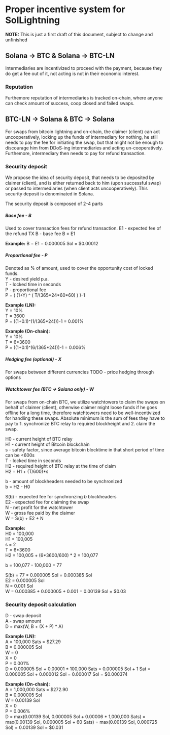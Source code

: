 # Proper incentive system for SolLightning

__NOTE:__ This is just a first draft of this document, subject to change and unfinished
## Solana -> BTC & Solana -> BTC-LN
Intermediaries are incentivized to proceed with the payment, because they do get a fee out of it, not acting is not in their economic interest.

### Reputation
Furthemore reputation of intermediaries is tracked on-chain, where anyone can check amount of success, coop closed and failed swaps.


## BTC-LN -> Solana & BTC -> Solana
For swaps from bitcoin lightning and on-chain, the claimer (client) can act uncooperatively, locking up the funds of intermediary for nothing, he still needs to pay the fee for initiating the swap, but that might not be enough to discourage him from DDoS-ing intermediaries and acting un-cooperatively. Furthemore, intermediary then needs to pay for refund transaction.

### Security deposit
We propose the idea of security deposit, that needs to be deposited by claimer (client), and is either returned back to him (upon successful swap) or passed to intermediaries (when client acts uncooperatively). This security deposit is denominated in Solana.

The security deposit is composed of 2-4 parts

##### Base fee - B
Used to cover transaction fees for refund transaction.
E1 - expected fee of the refund TX
B - base fee
B = E1

__Example:__
B = E1 = 0.000005 Sol = $0.00012

##### Proportional fee - P
Denoted as % of amount, used to cover the opportunity cost of locked funds.  
Y - desired yield p.a.  
T - locked time in seconds  
P - proportional fee  
P = ( (1+Y) ^ ( T/(365\*24\*60\*60) ) )-1  

__Example (LN):__  
Y = 10%  
T = 3600  
P = ((1+0.1)^(1/(365\*24)))-1 = 0.001%  

__Example (On-chain):__  
Y = 10%  
T = 6\*3600  
P = ((1+0.1)^(6/(365\*24)))-1 = 0.006%  

##### Hedging fee (optional) - X
For swaps between different currencies
TODO - price hedging through options

##### Watchtower fee (BTC -> Solana only) - W
For swaps from on-chain BTC, we utilize watchtowers to claim the swaps on behalf of claimer (client), otherwise claimer might loose funds if he goes offline for a long time, therefore watchtowers need to be well-incentivized for handling these swaps. Absolute minimum is the sum of fees they have to pay to 1. synchronize BTC relay to required blockheight and 2. claim the swap.

H0 - current height of BTC relay  
H1 - current height of Bitcoin blockchain  
s - safety factor, since average bitcoin blocktime in that short period of time can be <600s  
T - locked time in seconds  
H2 - required height of BTC relay at the time of claim  
H2 = H1 + (T/600)\*s  

b - amount of blockheaders needed to be synchronized  
b = H2 - H0  

S(b) - expected fee for synchronzing _b_ blockheaders  
E2 - expected fee for claiming the swap  
N - net profit for the watchtower  
W - gross fee paid by the claimer  
W = S(b) + E2 + N  

__Example:__  
H0 = 100,000  
H1 = 100,005  
s = 2  
T = 6\*3600  
H2 = 100,005 + (6\*3600/600) \* 2 = 100,077  

b = 100,077 - 100,000 = 77  

S(b) = 77 * 0.000005 Sol = 0.000385 Sol  
E2 = 0.000005 Sol  
N = 0.001 Sol  
W = 0.000385 + 0.000005 + 0.001 = 0.00139 Sol = $0.03  

### Security deposit calculation  
D - swap deposit  
A - swap amount  
D = max(W, B + (X + P) \* A)  

__Example (LN):__  
A = 100,000 Sats = $27.29  
B = 0.000005 Sol  
W = 0  
X = 0  
P = 0.001%  
D = 0.000005 Sol + 0.00001 \* 100,000 Sats = 0.000005 Sol + 1 Sat = 0.000005 Sol + 0.000012 Sol = 0.000017 Sol = $0.000374  

__Example (On-chain):__  
A = 1,000,000 Sats = $272.90  
B = 0.000005 Sol  
W = 0.00139 Sol  
X = 0  
P = 0.006%  
D = max(0.00139 Sol, 0.000005 Sol + 0.00006 \* 1,000,000 Sats) = max(0.00139 Sol, 0.000005 Sol + 60 Sats) = max(0.00139 Sol, 0.000725 Sol) = 0.00139 Sol = $0.031  
